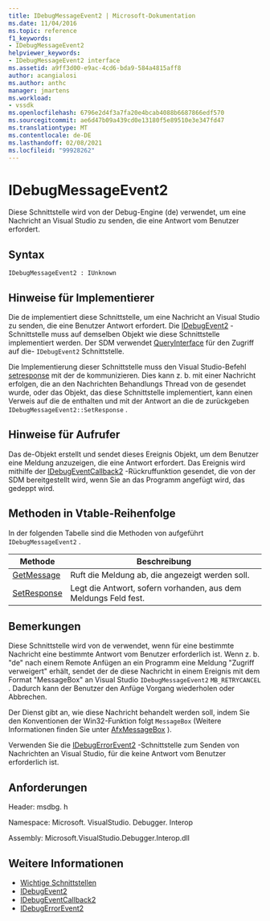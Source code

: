 ```yaml
---
title: IDebugMessageEvent2 | Microsoft-Dokumentation
ms.date: 11/04/2016
ms.topic: reference
f1_keywords:
- IDebugMessageEvent2
helpviewer_keywords:
- IDebugMessageEvent2 interface
ms.assetid: a9ff3d00-e9ac-4cd6-bda9-584a4815aff8
author: acangialosi
ms.author: anthc
manager: jmartens
ms.workload:
- vssdk
ms.openlocfilehash: 6796e2d4f3a7fa20e4bcab4088b6687866edf570
ms.sourcegitcommit: ae6d47b09a439cd0e13180f5e89510e3e347fd47
ms.translationtype: MT
ms.contentlocale: de-DE
ms.lasthandoff: 02/08/2021
ms.locfileid: "99928262"
---
```

# <a name="idebugmessageevent2"></a>IDebugMessageEvent2
Diese Schnittstelle wird von der Debug-Engine (de) verwendet, um eine Nachricht an Visual Studio zu senden, die eine Antwort vom Benutzer erfordert.

## <a name="syntax"></a>Syntax

```
IDebugMessageEvent2 : IUnknown
```

## <a name="notes-for-implementers"></a>Hinweise für Implementierer
 Die de implementiert diese Schnittstelle, um eine Nachricht an Visual Studio zu senden, die eine Benutzer Antwort erfordert. Die [IDebugEvent2](../../../extensibility/debugger/reference/idebugevent2.md) -Schnittstelle muss auf demselben Objekt wie diese Schnittstelle implementiert werden. Der SDM verwendet [QueryInterface](/cpp/atl/queryinterface) für den Zugriff auf die- `IDebugEvent2` Schnittstelle.

 Die Implementierung dieser Schnittstelle muss den Visual Studio-Befehl [setresponse](../../../extensibility/debugger/reference/idebugmessageevent2-setresponse.md) mit der de kommunizieren. Dies kann z. b. mit einer Nachricht erfolgen, die an den Nachrichten Behandlungs Thread von de gesendet wurde, oder das Objekt, das diese Schnittstelle implementiert, kann einen Verweis auf die de enthalten und mit der Antwort an die de zurückgeben `IDebugMessageEvent2::SetResponse` .

## <a name="notes-for-callers"></a>Hinweise für Aufrufer
 Das de-Objekt erstellt und sendet dieses Ereignis Objekt, um dem Benutzer eine Meldung anzuzeigen, die eine Antwort erfordert. Das Ereignis wird mithilfe der [IDebugEventCallback2](../../../extensibility/debugger/reference/idebugeventcallback2.md) -Rückruffunktion gesendet, die von der SDM bereitgestellt wird, wenn Sie an das Programm angefügt wird, das gedeppt wird.

## <a name="methods-in-vtable-order"></a>Methoden in Vtable-Reihenfolge
 In der folgenden Tabelle sind die Methoden von aufgeführt `IDebugMessageEvent2` .

|Methode|Beschreibung|
|------------|-----------------|
|[GetMessage](../../../extensibility/debugger/reference/idebugmessageevent2-getmessage.md)|Ruft die Meldung ab, die angezeigt werden soll.|
|[SetResponse](../../../extensibility/debugger/reference/idebugmessageevent2-setresponse.md)|Legt die Antwort, sofern vorhanden, aus dem Meldungs Feld fest.|

## <a name="remarks"></a>Bemerkungen
 Diese Schnittstelle wird von de verwendet, wenn für eine bestimmte Nachricht eine bestimmte Antwort vom Benutzer erforderlich ist. Wenn z. b. "de" nach einem Remote Anfügen an ein Programm eine Meldung "Zugriff verweigert" erhält, sendet der de diese Nachricht in einem Ereignis mit dem Format "MessageBox" an Visual Studio `IDebugMessageEvent2` `MB_RETRYCANCEL` . Dadurch kann der Benutzer den Anfüge Vorgang wiederholen oder Abbrechen.

 Der Dienst gibt an, wie diese Nachricht behandelt werden soll, indem Sie den Konventionen der Win32-Funktion folgt `MessageBox` (Weitere Informationen finden Sie unter [AfxMessageBox](/cpp/mfc/reference/cstring-formatting-and-message-box-display#afxmessagebox) ).

 Verwenden Sie die [IDebugErrorEvent2](../../../extensibility/debugger/reference/idebugerrorevent2.md) -Schnittstelle zum Senden von Nachrichten an Visual Studio, für die keine Antwort vom Benutzer erforderlich ist.

## <a name="requirements"></a>Anforderungen
 Header: msdbg. h

 Namespace: Microsoft. VisualStudio. Debugger. Interop

 Assembly: Microsoft.VisualStudio.Debugger.Interop.dll

## <a name="see-also"></a>Weitere Informationen
- [Wichtige Schnittstellen](../../../extensibility/debugger/reference/core-interfaces.md)
- [IDebugEvent2](../../../extensibility/debugger/reference/idebugevent2.md)
- [IDebugEventCallback2](../../../extensibility/debugger/reference/idebugeventcallback2.md)
- [IDebugErrorEvent2](../../../extensibility/debugger/reference/idebugerrorevent2.md)
